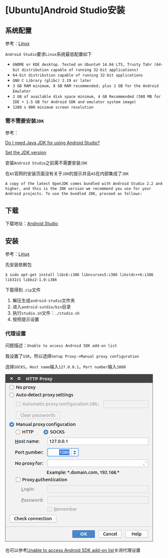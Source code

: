 
# [Ubuntu]Android Studio安装

## 系统配置

参考：[Linux](https://developer.android.com/studio#linux)

`Android Studio`要求`Linux`系统最低配置如下

* `GNOME or KDE desktop. Tested on Ubuntu® 14.04 LTS, Trusty Tahr (64-bit distribution capable of running 32-bit applications)`
* `64-bit distribution capable of running 32-bit applications`
* `GNU C Library (glibc) 2.19 or later`
* `3 GB RAM minimum, 8 GB RAM recommended; plus 1 GB for the Android Emulator`
* `2 GB of available disk space minimum, 4 GB Recommended (500 MB for IDE + 1.5 GB for Android SDK and emulator system image)`
* `1280 x 800 minimum screen resolution`

### 需不需要安装`JDK`

参考：

[Do I need Java JDK for using Android Studio?](https://stackoverflow.com/questions/42172010/do-i-need-java-jdk-for-using-android-studio)

[Set the JDK version](https://developer.android.com/studio/intro/studio-config.html#jdk)

安装`Android Studio`之前需不需要安装`JDK`

在`AS`官网的安装页面没有关于`JDK`的提示并且`AS`在内部集成了`JDK`

    A copy of the latest OpenJDK comes bundled with Android Studio 2.2 and higher, and this is the JDK version we recommend you use for your Android projects. To use the bundled JDK, proceed as follows:

## 下载

下载地址：[Android Studio](https://developer.android.com/studio)

## 安装

参考：[Linux](https://developer.android.com/studio/install#linux)

先安装依赖包

    $ sudo apt-get install libc6:i386 libncurses5:i386 libstdc++6:i386 lib32z1 libbz2-1.0:i386

下载得到`.zip`文件

1. 解压生成`android-studio`文件夹
2. 进入`android-sutdio/bin`目录
3. 执行`studio.sh`文件：`./studio.sh`
4. 按照提示设置

### 代理设置

问题描述：`Unable to access Android SDK add-on list`

我设置了`SSR`，所以选择`Setup Proxy->Manual proxy configuration`

选择`SOCKS`，`Host name`输入`127.0.0.1`，`Port number`输入`1080`

![](./imgs/HTTP-Proxy.png)

也可以参考[Unable to access Android SDK add-on list](https://stackoverflow.com/questions/28918069/unable-to-access-android-sdk-add-on-list/28958275)关闭代理设置

